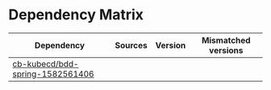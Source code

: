# Dependency Matrix

Dependency | Sources | Version | Mismatched versions
---------- | ------- | ------- | -------------------
[cb-kubecd/bdd-spring-1582561406](https://github.com/cb-kubecd/bdd-spring-1582561406.git) |  | []() | 
